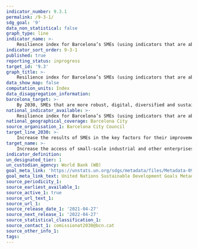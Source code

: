 ```yaml
---
indicator_number: 9.3.1
permalink: /9-3-1/
sdg_goal: '9'
data_non_statistical: false
graph_type: line
indicator_name: >-
    Resilience index for Barcelona’s SMEs (using indicators that are able to measure the target’s key factors)
indicator_sort_order: 9-3-1
published: true
reporting_status: inprogress
target_id: '9.3'
graph_title: >-
    Resilience index for Barcelona’s SMEs (using indicators that are able to measure the target’s key factors)
data_show_map: false
computation_units: Index
data_disaggregation_information:
barcelona_target: >-
    By 2030, SMEs that are more robust, digital, diversified and sustainable, export more and generate employment
national_indicator_available: >-
    Resilience index for Barcelona’s SMEs (using indicators that are able to measure the target’s key factors)
national_geographical_coverage: Barcelona City
source_organisation_1: Barcelona City Council
target_line_2030: >-
    Increase the results of SMEs in the key factors for their improvement: financial solidity, digitalisation, exportation capacity, sectoral diversification, environmental sustainability and creating employment
target_name: >-
    Increase the access of small-scale industrial and other enterprises, in particular in developing countries, to financial services, including affordable credit, and their integration into value chains and markets
indicator_definition:
un_designated_tier: 1
un_custodian_agency: World Bank (WB)
goal_meta_link: 'https://unstats.un.org/sdgs/metadata/files/Metadata-09-03-01.pdf'
goal_meta_link_text: United Nations Sustainable Development Goals Metadata (pdf 894kB)
source_periodicity_1: 
source_earliest_available_1: 
source_active_1: true
source_url_text_1:
source_url_1: 
source_release_date_1: '2021-04-27'
source_next_release_1: '2022-04-27'
source_statistical_classification_1: 
source_contact_1: comissionat2030@bcn.cat
source_other_info_1: 
tags:
---
```

